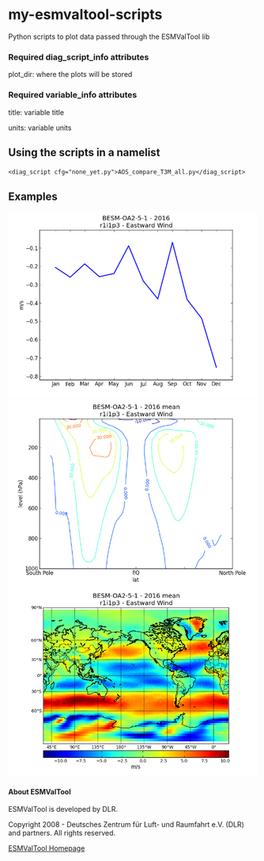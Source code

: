 # my-esmvaltool-scripts
Python scripts to plot data passed through the ESMValTool lib


### Required diag_script_info attributes
plot_dir: where the plots will be stored


### Required variable_info attributes
title: variable title

units: variable units


## Using the scripts in a namelist
`<diag_script cfg="none_yet.py">AOS_compare_T3M_all.py</diag_script>`


## Examples
![alt text](https://raw.githubusercontent.com/arildoosilva/my-esmvaltool-scripts/master/examples/chart.png "Chart")
![alt text](https://raw.githubusercontent.com/arildoosilva/my-esmvaltool-scripts/master/examples/contour.png "Contour")
![alt text](https://raw.githubusercontent.com/arildoosilva/my-esmvaltool-scripts/master/examples/map.png "Map")


#### About ESMValTool
ESMValTool is developed by DLR.

Copyright 2008 - Deutsches Zentrum für Luft- und Raumfahrt e.V. (DLR) and partners. All rights reserved.

[ESMValTool Homepage](http://www.pa.op.dlr.de/ESMValTool/index.html "ESMValTool Homepage")

